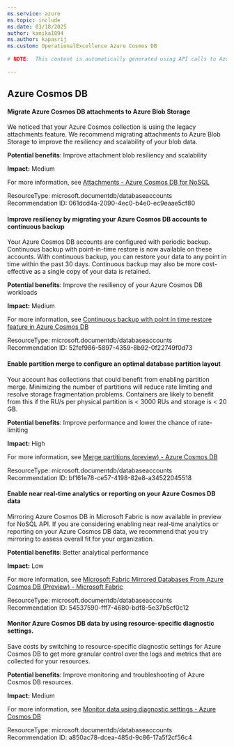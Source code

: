 ```yaml
---
ms.service: azure
ms.topic: include
ms.date: 03/18/2025
author: kanika1894
ms.author: kapasrij
ms.custom: OperationalExcellence Azure Cosmos DB
  
# NOTE:  This content is automatically generated using API calls to Azure. Any edits made on these files will be overwritten in the next run of the script. 
  
---
```

  
## Azure Cosmos DB  
  
<!--061dcd4a-2090-4ec0-b4e0-ec9eaae5cf80_begin-->

#### Migrate Azure Cosmos DB attachments to Azure Blob Storage  
  
We noticed that your Azure Cosmos collection is using the legacy attachments feature. We recommend migrating attachments to Azure Blob Storage to improve the resiliency and scalability of your blob data.  
  
**Potential benefits**: Improve attachment blob resiliency and scalability  

**Impact:** Medium
  
For more information, see [Attachments - Azure Cosmos DB for NoSQL](/azure/cosmos-db/attachments#migrating-attachments-to-azure-blob-storage)  

ResourceType: microsoft.documentdb/databaseaccounts  
Recommendation ID: 061dcd4a-2090-4ec0-b4e0-ec9eaae5cf80  


<!--061dcd4a-2090-4ec0-b4e0-ec9eaae5cf80_end-->

<!--52fef986-5897-4359-8b92-0f22749f0d73_begin-->

#### Improve resiliency by migrating your Azure Cosmos DB accounts to continuous backup  
  
Your Azure Cosmos DB accounts are configured with periodic backup. Continuous backup with point-in-time restore is now available on these accounts. With continuous backup, you can restore your data to any point in time within the past 30 days. Continuous backup may also be more cost-effective as a single copy of your data is retained.  
  
**Potential benefits**: Improve the resiliency of your Azure Cosmos DB workloads  

**Impact:** Medium
  
For more information, see [Continuous backup with point in time restore feature in Azure Cosmos DB](/azure/cosmos-db/continuous-backup-restore-introduction)  

ResourceType: microsoft.documentdb/databaseaccounts  
Recommendation ID: 52fef986-5897-4359-8b92-0f22749f0d73  


<!--52fef986-5897-4359-8b92-0f22749f0d73_end-->

<!--bf161e78-ce57-4198-82e8-a34522045518_begin-->

#### Enable partition merge to configure an optimal database partition layout  
  
Your account has collections that could benefit from enabling partition merge. Minimizing the number of partitions will reduce rate limiting and resolve storage fragmentation problems. Containers are likely to benefit from this if the RU/s per physical partition is < 3000 RUs and storage is < 20 GB.  
  
**Potential benefits**: Improve performance and lower the chance of rate-limiting  

**Impact:** High
  
For more information, see [Merge partitions (preview) - Azure Cosmos DB](/azure/cosmos-db/merge?tabs=azure-powershell)  

ResourceType: microsoft.documentdb/databaseaccounts  
Recommendation ID: bf161e78-ce57-4198-82e8-a34522045518  


<!--bf161e78-ce57-4198-82e8-a34522045518_end-->

<!--54537590-fff7-4680-bdf8-5e37b5cf0c12_begin-->

#### Enable near real-time analytics or reporting on your Azure Cosmos DB data  
  
Mirroring Azure Cosmos DB in Microsoft Fabric is now available in preview for NoSQL API. If you are considering enabling near real-time analytics or reporting on your Azure Cosmos DB data, we recommend that you try mirroring to assess overall fit for your organization.  
  
**Potential benefits**: Better analytical performance  

**Impact:** Low
  
For more information, see [Microsoft Fabric Mirrored Databases From Azure Cosmos DB (Preview) - Microsoft Fabric](/fabric/database/mirrored-database/azure-cosmos-db)  

ResourceType: microsoft.documentdb/databaseaccounts  
Recommendation ID: 54537590-fff7-4680-bdf8-5e37b5cf0c12  


<!--54537590-fff7-4680-bdf8-5e37b5cf0c12_end-->

<!--a850ac78-dcea-485d-9c86-17a5f2cf56c4_begin-->

#### Monitor Azure Cosmos DB data by using resource-specific diagnostic settings.  
  
Save costs by switching to resource-specific diagnostic settings for Azure Cosmos DB to get more granular control over the logs and metrics that are collected for your resources.  
  
**Potential benefits**: Improve monitoring and troubleshooting of Azure Cosmos DB resources.  

**Impact:** Medium
  
For more information, see [Monitor data using diagnostic settings - Azure Cosmos DB](/azure/cosmos-db/monitor-resource-logs?tabs=azure-portal#create-diagnostic-settings)  

ResourceType: microsoft.documentdb/databaseaccounts  
Recommendation ID: a850ac78-dcea-485d-9c86-17a5f2cf56c4  


<!--a850ac78-dcea-485d-9c86-17a5f2cf56c4_end-->

<!--articleBody-->
